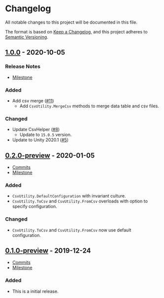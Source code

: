 # Changelog

All notable changes to this project will be documented in this file.

The format is based on [Keep a Changelog](https://keepachangelog.com/en/1.0.0/),
and this project adheres to [Semantic Versioning](https://semver.org/spec/v2.0.0.html).

## [1.0.0](https://github.com/unity-game-framework/ugf-csv/releases/tag/1.0.0) - 2020-10-05  

### Release Notes

- [Milestone](https://github.com/unity-game-framework/ugf-csv/milestone/3?closed=1)  
    

### Added

- Add csv merge ([#11](https://github.com/unity-game-framework/ugf-csv/pull/11))  
    - Add `CsvUtility.MergeCsv` methods to merge data table and csv files.

### Changed

- Update CsvHelper ([#8](https://github.com/unity-game-framework/ugf-csv/pull/8))  
    - Update to `15.0.5` version.
- Update to Unity 2020.1 ([#5](https://github.com/unity-game-framework/ugf-csv/issues/5))

## [0.2.0-preview](https://github.com/unity-game-framework/ugf-csv/releases/tag/0.2.0-preview) - 2020-01-05  

- [Commits](https://github.com/unity-game-framework/ugf-csv/compare/0.1.0-preview...0.2.0-preview)
- [Milestone](https://github.com/unity-game-framework/ugf-csv/milestone/1?closed=1)

### Added
- `CsvUtility.DefaultConfiguration` with invariant culture.
- `CsvUtility.ToCsv` and `CsvUtility.FromCsv` overloads with option to specify configuration.

### Changed
- `CsvUtility.ToCsv` and `CsvUtility.FromCsv` now use default configuration.

## [0.1.0-preview](https://github.com/unity-game-framework/ugf-csv/releases/tag/0.1.0-preview) - 2019-12-24  

- [Commits](https://github.com/unity-game-framework/ugf-csv/compare/f1de95b...0.1.0-preview)
- [Milestone](https://github.com/unity-game-framework/ugf-csv/milestone/1?closed=1)

### Added
- This is a initial release.


